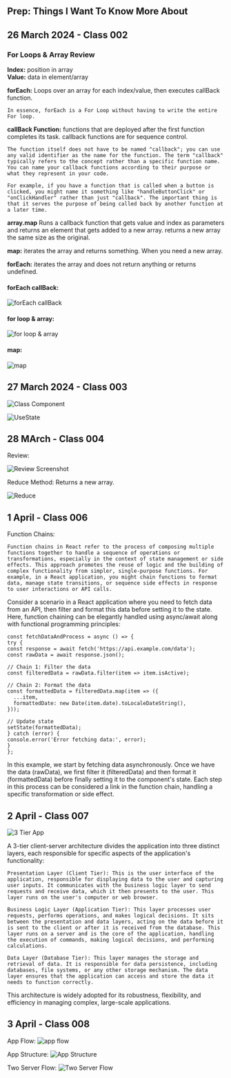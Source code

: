 ## Prep: Things I Want To Know More About

## 26 March 2024 - Class 002

### For Loops &  Array Review  

**Index:** position in array  
**Value:** data in element/array

**forEach:** Loops over an array for each index/value, then executes callBack function.

    In essence, forEach is a For Loop without having to write the entire For loop.

**callBack Function:** functions that are deployed after the first function completes its task. callback functions are for sequence control.

    The function itself does not have to be named "callback"; you can use any valid identifier as the name for the function. The term "callback" typically refers to the concept rather than a specific function name. You can name your callback functions according to their purpose or what they represent in your code.

    For example, if you have a function that is called when a button is clicked, you might name it something like "handleButtonClick" or "onClickHandler" rather than just "callback". The important thing is that it serves the purpose of being called back by another function at a later time.

**array.map**
Runs a callback function that gets value and index as parameters and returns an element that gets added to a new array.
returns a new array the same size as the original.

**map:** iterates the array and returns something. When you need a new array.

**forEach:** iterates the array and does not return anything or returns undefined.

#### forEach callBack:
![forEach callBack](../images/ForEachCallback.png)  
#### for loop & array:
![for loop & array](../images/ForLoopArray.png)  
#### map:
![map](../images/Map.png)

## 27 March 2024 - Class 003

![Class Component](../images/ClassComponents.png)  

![UseState](../images/useState.png)

## 28 MArch - Class 004

Review:  

![Review Screenshot](../images/review.png)

Reduce Method: Returns a new array.

![Reduce](../images/Reduce.png)

## 1 April - Class 006  
  
Function Chains:  

    Function chains in React refer to the process of composing multiple functions together to handle a sequence of operations or transformations, especially in the context of state management or side effects. This approach promotes the reuse of logic and the building of complex functionality from simpler, single-purpose functions. For example, in a React application, you might chain functions to format data, manage state transitions, or sequence side effects in response to user interactions or API calls.  

  Consider a scenario in a React application where you need to fetch data from an API, then filter and format this data before setting it to the state. Here, function chaining can be elegantly handled using async/await along with functional programming principles:

    const fetchDataAndProcess = async () => {
    try {
    const response = await fetch('https://api.example.com/data');
    const rawData = await response.json();
    
    // Chain 1: Filter the data
    const filteredData = rawData.filter(item => item.isActive);
    
    // Chain 2: Format the data
    const formattedData = filteredData.map(item => ({
      ...item,
      formattedDate: new Date(item.date).toLocaleDateString(),
    }));
    
    // Update state
    setState(formattedData);
    } catch (error) {
    console.error('Error fetching data:', error);
    }
    };

In this example, we start by fetching data asynchronously. Once we have the data (rawData), we first filter it (filteredData) and then format it (formattedData) before finally setting it to the component's state. Each step in this process can be considered a link in the function chain, handling a specific transformation or side effect.  
  
## 2 April - Class 007

![3 Tier App](../images/3%20Tier%20Client%20Server.png)
  
 A 3-tier client-server architecture divides the application into three distinct layers, each responsible for specific aspects of the application's functionality:

    Presentation Layer (Client Tier): This is the user interface of the application, responsible for displaying data to the user and capturing user inputs. It communicates with the business logic layer to send requests and receive data, which it then presents to the user. This layer runs on the user's computer or web browser.
 
    Business Logic Layer (Application Tier): This layer processes user requests, performs operations, and makes logical decisions. It sits between the presentation and data layers, acting on the data before it is sent to the client or after it is received from the database. This layer runs on a server and is the core of the application, handling the execution of commands, making logical decisions, and performing calculations.

    Data Layer (Database Tier): This layer manages the storage and retrieval of data. It is responsible for data persistence, including databases, file systems, or any other storage mechanism. The data layer ensures that the application can access and store the data it needs to function correctly.

This architecture is widely adopted for its robustness, flexibility, and efficiency in managing complex, large-scale applications.

## 3 April - Class 008  
App Flow:
![app flow](../images/App%20Flow.png)  

App Structure:
![App Structure](../images/App%20Structure.png)

Two Server Flow:
![Two Server Flow](../images/Two%20Server%20Flow.png)
